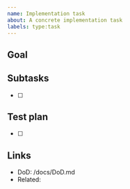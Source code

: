 ```yaml
---
name: Implementation task
about: A concrete implementation task
labels: type:task
---
```


## Goal

## Subtasks

- [ ] 

## Test plan

- [ ] 

## Links

- DoD: /docs/DoD.md
- Related:
